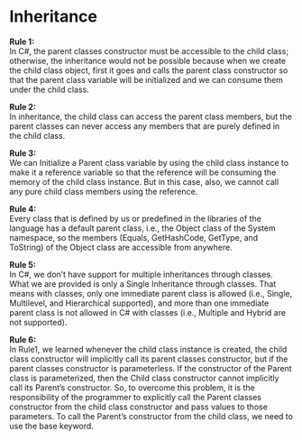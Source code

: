 # Inheritance

<b>Rule 1:</b><br>
In C#, the parent classes constructor must be accessible to the child class; otherwise, the inheritance would not be possible because when we create the child class object, first it goes and calls the parent class constructor so that the parent class variable will be initialized and we can consume them under the child class.

<b>Rule 2:</b><br>
In inheritance, the child class can access the parent class members, but the parent classes can never access any members that are purely defined in the child class.

<b>Rule 3:</b><br>
We can Initialize a Parent class variable by using the child class instance to make it a reference variable so that the reference will be consuming the memory of the child class instance. But in this case, also, we cannot call any pure child class members using the reference.

<b>Rule 4:</b><br>
Every class that is defined by us or predefined in the libraries of the language has a default parent class, i.e., the Object class of the System namespace, so the members (Equals, GetHashCode, GetType, and ToString) of the Object class are accessible from anywhere.

<b>Rule 5:</b><br>
In C#, we don’t have support for multiple inheritances through classes. What we are provided is only a Single Inheritance through classes. That means with classes, only one immediate parent class is allowed (i.e., Single, Multilevel, and Hierarchical supported), and more than one immediate parent class is not allowed in C# with classes (i.e., Multiple and Hybrid are not supported).

<b>Rule 6:</b><br>
In Rule1, we learned whenever the child class instance is created, the child class constructor will implicitly call its parent classes constructor, but if the parent classes constructor is parameterless. If the constructor of the Parent class is parameterized, then the Child class constructor cannot implicitly call its Parent’s constructor. So, to overcome this problem, it is the responsibility of the programmer to explicitly call the Parent classes constructor from the child class constructor and pass values to those parameters. To call the Parent’s constructor from the child class, we need to use the base keyword.
